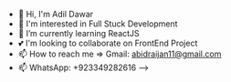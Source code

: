 - 👋 Hi, I'm Adil Dawar
- 👀 I'm interested in Full Stuck Development
- 🌱 I’m currently learning ReactJS
- 💕 I'm looking to collaborate on FrontEnd Project
- 📫 How to reach me => Gmail: abidraijan11@gmail.com
- 📫 WhatsApp: +923349282616
-->
